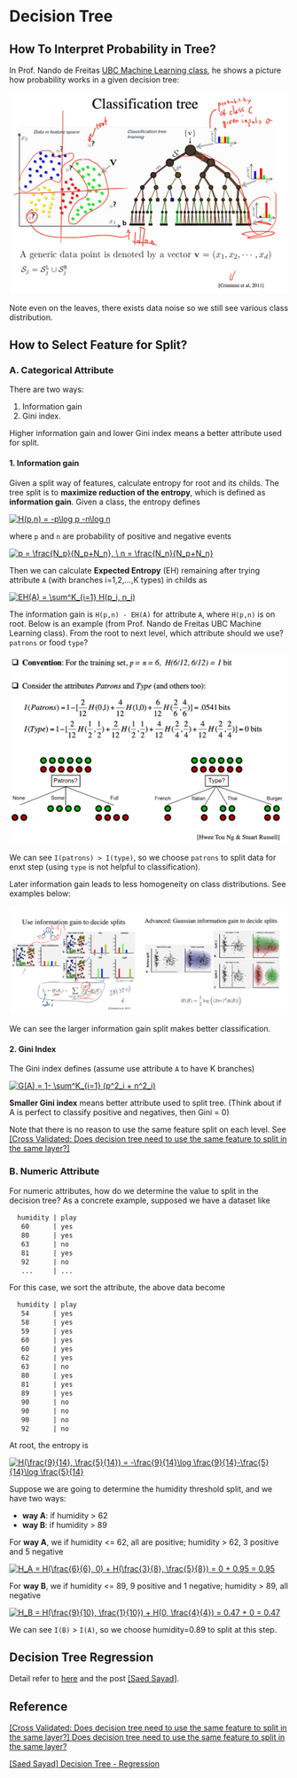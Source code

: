 
# Decision Tree 




## How To Interpret Probability in Tree?

In Prof. Nando de Freitas [UBC Machine Learning class](https://www.youtube.com/watch?v=pLzE2Oh9QDI&list=PLE6Wd9FR--Ecf_5nCbnSQMHqORpiChfJf&index=31), he shows a picture how probability works in a given decision tree:

![decision_tree](images/layer_probability.png)

Note even on the leaves, there exists data noise so we still see various class distribution.


## How to Select Feature for Split?

### A. Categorical Attribute

There are two ways: 
1. Information gain 
2. Gini index. 

Higher information gain and lower Gini index means a better attribute used for split.

#### 1. Information gain

Given a split way of features, calculate entropy for root and its childs. The tree split is to **maximize reduction of the entropy**, which is defined as **information gain**. Given a class, the entropy defines

<a href="https://www.codecogs.com/eqnedit.php?latex=H(p,n)&space;=&space;-p\log&space;p&space;-n\log&space;n" target="_blank"><img src="https://latex.codecogs.com/gif.latex?H(p,n)&space;=&space;-p\log&space;p&space;-n\log&space;n" title="H(p,n) = -p\log p -n\log n" /></a>

where `p` and `n` are probability of positive and negative events

<a href="https://www.codecogs.com/eqnedit.php?latex=p&space;=&space;\frac{N_p}{N_p&plus;N_n},&space;\&space;n&space;=&space;\frac{N_n}{N_p&plus;N_n}" target="_blank"><img src="https://latex.codecogs.com/gif.latex?p&space;=&space;\frac{N_p}{N_p&plus;N_n},&space;\&space;n&space;=&space;\frac{N_n}{N_p&plus;N_n}" title="p = \frac{N_p}{N_p+N_n}, \ n = \frac{N_n}{N_p+N_n}" /></a>

Then we can calculate **Expected Entropy** (EH) remaining after trying attribute `A` (with branches i=1,2,...,K types) in childs as

<a href="https://www.codecogs.com/eqnedit.php?latex=EH(A)&space;=&space;\sum^K_{i=1}&space;H(p_i,&space;n_i)" target="_blank"><img src="https://latex.codecogs.com/gif.latex?EH(A)&space;=&space;\sum^K_{i=1}&space;H(p_i,&space;n_i)" title="EH(A) = \sum^K_{i=1} H(p_i, n_i)" /></a>

The information gain is `H(p,n) - EH(A)` for attribute `A`, where `H(p,n)` is on root. Below is an example (from Prof. Nando de Freitas UBC Machine Learning class). From the root to next level, which attribute should we use? `patrons` or food `type`?

![example_information_gain](images/example_information_gain.png)

We can see `I(patrons) > I(type)`, so we choose `patrons` to split data for enxt step (using `type` is not helpful to classification).

Later information gain leads to less homogeneity on class distributions. See examples below: 

![split_example](images/split_example.png)

We can see the larger information gain split makes better classification.


#### 2. Gini Index

The Gini index defines (assume use attribute `A` to have K branches)

<a href="https://www.codecogs.com/eqnedit.php?latex=G(A)&space;=&space;1-&space;\sum^K_{i=1}&space;(p^2_i&space;&plus;&space;n^2_i)" target="_blank"><img src="https://latex.codecogs.com/gif.latex?G(A)&space;=&space;1-&space;\sum^K_{i=1}&space;(p^2_i&space;&plus;&space;n^2_i)" title="G(A) = 1- \sum^K_{i=1} (p^2_i + n^2_i)" /></a>

**Smaller Gini index** means better attribute used to split tree. (Think about if A is perfect to classify positive and negatives, then Gini = 0)

Note that there is no reason to use the same feature split on each level. See [[Cross Validated: Does decision tree need to use the same feature to split in the same layer?]][Does decision tree need to use the same feature to split in the same layer?]

### B. Numeric Attribute

For numeric attributes, how do we determine the value to split in the decision tree? As a concrete example, supposed we have a dataset like
```
  humidity | play
   60      | yes
   80      | yes 
   63      | no
   81      | yes
   92      | no
   ...     | ...
```
For this case, we sort the attribute, the above data become
```
  humidity | play
   54      | yes
   58      | yes 
   59      | yes
   60      | yes
   60      | yes
   62      | yes
   63      | no 
   80      | yes
   81      | yes
   89      | yes
   90      | no
   90      | no 
   90      | no
   92      | no
```
At root, the entropy is

<a href="https://www.codecogs.com/eqnedit.php?latex=H(\frac{9}{14},&space;\frac{5}{14})&space;=&space;-\frac{9}{14}\log&space;\frac{9}{14}-\frac{5}{14}\log&space;\frac{5}{14}" target="_blank"><img src="https://latex.codecogs.com/gif.latex?H(\frac{9}{14},&space;\frac{5}{14})&space;=&space;-\frac{9}{14}\log&space;\frac{9}{14}-\frac{5}{14}\log&space;\frac{5}{14}" title="H(\frac{9}{14}, \frac{5}{14}) = -\frac{9}{14}\log \frac{9}{14}-\frac{5}{14}\log \frac{5}{14}" /></a>

Suppose we are going to determine the humidity threshold split, and we have two ways:

* **way A**: if humidity > 62 
* **way B**: if humidity > 89

For **way A**, we if humidity <= 62, all are positive; humidity > 62, 3 positive and 5 negative

<a href="https://www.codecogs.com/eqnedit.php?latex=H_A&space;=&space;H(\frac{6}{6},&space;0)&space;&plus;&space;H(\frac{3}{8},&space;\frac{5}{8})&space;=&space;0&space;&plus;&space;0.95&space;=&space;0.95" target="_blank"><img src="https://latex.codecogs.com/gif.latex?H_A&space;=&space;H(\frac{6}{6},&space;0)&space;&plus;&space;H(\frac{3}{8},&space;\frac{5}{8})&space;=&space;0&space;&plus;&space;0.95&space;=&space;0.95" title="H_A = H(\frac{6}{6}, 0) + H(\frac{3}{8}, \frac{5}{8}) = 0 + 0.95 = 0.95" /></a>


For **way B**, we if humidity <= 89, 9 positive and 1 negative; humidity > 89, all negative

<a href="https://www.codecogs.com/eqnedit.php?latex=H_B&space;=&space;H(\frac{9}{10},&space;\frac{1}{10})&space;&plus;&space;H(0,&space;\frac{4}{4})&space;=&space;0.47&space;&plus;&space;0&space;=&space;0.47" target="_blank"><img src="https://latex.codecogs.com/gif.latex?H_B&space;=&space;H(\frac{9}{10},&space;\frac{1}{10})&space;&plus;&space;H(0,&space;\frac{4}{4})&space;=&space;0.47&space;&plus;&space;0&space;=&space;0.47" title="H_B = H(\frac{9}{10}, \frac{1}{10}) + H(0, \frac{4}{4}) = 0.47 + 0 = 0.47" /></a>

We can see `I(B)` > `I(A)`, so we choose humidity=0.89 to split at this step.

## Decision Tree Regression

Detail refer to [here](https://github.com/HsiangHung/Machine_Learning_Note/tree/master/Regression/Decision%20Tree) and the post [[Saed Sayad]][Decision Tree - Regression].


## Reference


[Does decision tree need to use the same feature to split in the same layer?]: https://stats.stackexchange.com/questions/354030/does-decision-tree-need-to-use-the-same-feature-to-split-in-the-same-layer/451780#451780
[[Cross Validated: Does decision tree need to use the same feature to split in the same layer?] Does decision tree need to use the same feature to split in the same layer?](https://stats.stackexchange.com/questions/354030/does-decision-tree-need-to-use-the-same-feature-to-split-in-the-same-layer/451780#451780)


[Decision Tree - Regression]: https://www.saedsayad.com/decision_tree_reg.htm#:~:text=Decision%20tree%20builds%20regression%20or,decision%20nodes%20and%20leaf%20nodes.
[[Saed Sayad] Decision Tree - Regression](https://www.saedsayad.com/decision_tree_reg.htm#:~:text=Decision%20tree%20builds%20regression%20or,decision%20nodes%20and%20leaf%20nodes.)

